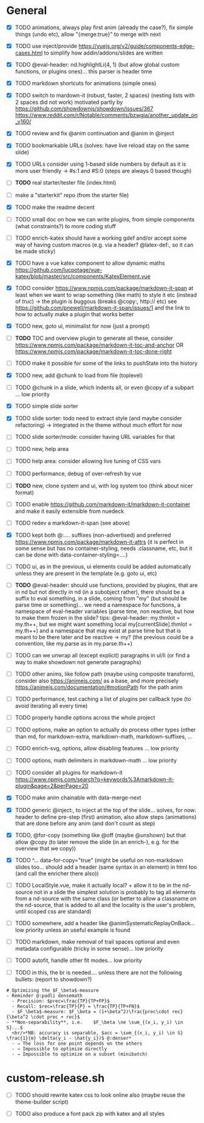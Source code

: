 # General

- [x] TODO animations, always play first anim (already the case?), fix simple things (undo etc), allow "{merge:true}" to merge with next

- [x] TODO use inject/provide https://vuejs.org/v2/guide/components-edge-cases.html to simplify how addin/addons/slides are written

- [x] TODO @eval-header: nd.highlightLi(4, 1) (but allow global custom functions, or plugins ones)... this parser is header time

- [x] TODO markdown shortcuts for animations (simple ones)

- [x] TODO switch to mardown-it (robust, faster, 2 spaces) (nesting lists with 2 spaces did not work) motivated partly by https://github.com/showdownjs/showdown/issues/367 https://www.reddit.com/r/Notable/comments/bzwgia/another_update_on_v160/

- [x] TODO review and fix @anim continuation and @anim in @inject

- [x] TODO bookmarkable URLs (solves: have live reload stay on the same slide)

- [x] TODO URLs consider using 1-based slide numbers by default as it is more user friendly -> #s:1 and #S:0 (steps are always 0 based though)

- [ ] **TODO** real starter/tester file (index.html)

- [ ] make a "starterkit" repo (from the starter file)

- [x] TODO make the readme decent

- [ ] TODO small doc on how we can write plugins, from simple components (what constraints?) to more coding stuff

- [ ] TODO enrich-katex should have a working gdef and/or accept some way of having custom macros (e.g. via a header? @latex-def:, so it can be made sticky)

- [x] TODO have a vue katex component to allow dynamic maths https://github.com/lucpotage/vue-katex/blob/master/src/components/KatexElement.vue

- [x] TODO consider https://www.npmjs.com/package/markdown-it-span at least when we want to wrap something (like math) to style it etc (instead of *truc*) -> the plugin is buggous (breaks @copy:, http:// etc) see https://github.com/pnewell/markdown-it-span/issues/1 and the link to how to actually make a plugin that works better

- [x] TODO new, goto ui, minimalist for now (just a prompt)

- [ ] **TODO** TOC and overview plugin to generate all these, consider https://www.npmjs.com/package/markdown-it-toc-and-anchor OR https://www.npmjs.com/package/markdown-it-toc-done-right

- [ ] TODO make it possible for some of the links to pushState into the history

- [x] TODO new, add @chunk to load from file (toplevel)

- [ ] TODO @chunk in a slide, which indents all, or even @copy of a subpart ... low priority

- [x] TODO simple slide sorter

- [x] TODO slide sorter: todo need to extract style (and maybe consider refactoring)  -> integrated in the theme without much effort for now

- [ ] TODO slide sorter/mode: consider having URL variables for that

- [ ] TODO new, help area

- [ ] TODO help area: consider allowing live tuning of CSS vars

- [ ] TODO performance, debug of over-refresh by vue

- [ ] **TODO** new, clone system and ui, with log system too (think about nicer format)

- [ ] TODO enable https://github.com/markdown-it/markdown-it-container and make it easily extensible from nuedeck

- [ ] TODO redev a markdown-it-span (see above)

- [x] TODO kept both @:.... suffixes (non-advertised) and preferred https://www.npmjs.com/package/markdown-it-attrs (it is perfect in some sense but has no container-styling, needs .classname, etc, but it can be done with data-container-styling=....)

- [ ] TODO ui, as in the previous, ui elements could be added automatically unless they are present in the template (e.g. goto ui, etc)

- [ ] **TODO** @eval-header: should use functions, provided by plugins, that are in nd but not directly in nd (in a subobject rather), there should be a suffix to eval something, in a slide, coming from "my" (but should be parse time or something)... we need a namespace for functions, a namespace of eval-header variables (parse time, non reactive, but how to make them frozen in the slide? tips: @eval-header: my.thmlot = my.th++, but we might want something local my[currentSlide].thmlot = my.th++) and a namespace that may exist at parse time but that is meant to be there later and be reactive -> my? (the previous could be a convention, like my.parse as in my.parse.th++)

- [ ] TODO can we unwrap all (except explicit) paragraphs in ul/li (or find a way to make showdown not generate paragraphs)

- [ ] TODO other anims, like follow path (maybe using composite transform), consider also https://animejs.com/ as a base, and more precisely https://animejs.com/documentation/#motionPath for the path anim

- [ ] TODO performance, test caching a list of plugins per callback type (to avoid iterating all every time)

- [ ] TODO properly handle options across the whole project

- [ ] TODO options, make an option to actually do process other types (other than md, for markdown-extra, markdown-math, markdown-suffixes, ...

- [ ] TODO enrich-svg, options, allow disabling features ... low priority

- [ ] TODO options, math delimiters in markdown-math ... low priority

- [ ] TODO consider all plugins for markdown-it https://www.npmjs.com/search?q=keywords%3Amarkdown-it-plugin&page=2&perPage=20

- [x] TODO make anim chainable with data-merge-next

- [x] TODO generic @inject:, to inject at the top of the slide... solves, for now: header to define pre-step (first) animation, also allow steps (animations) that are done before any anim (and don't count as step)

- [x] TODO, @for-copy (something like @off (maybe @unshown) but that allow @copy (to later remove the slide (in an enrich-), e.g. for the overview that we copy))

- [x] TODO ^...  data-for-copy="true" (might be useful on non-markdown slides too... should add a header (same syntax in an element) in html too (and call the enricher there also))

- [ ] TODO LocalStyle.vue, make it actually local? + allow it to be in the nd-source not in a slide
      the simplest solution is probably to tag all elements from a nd-source with the same class (or better to allow a classname on the nd-source, that is added to all and the locality is the user's problem, until scoped css are standard)

- [ ] TODO somewhere, add a header like @animSystematicReplayOnBack... low priority unless an useful example is found

- [ ] TODO markdown, make removal of trail spaces optional and even metadata configurable (tricky in some sense)... low priority

- [ ] TODO autofit, handle other fit modes... low priority

- [ ] TODO in this, the br is needed.... unless there are not the following bullets: (report to showdown?)

~~~
# Optimizing the $F_\beta$-measure
- Reminder @:padli densemath
  - Precision: $prec=\frac{TP}{TP+FP}$
  - Recall: $rec=\frac{TP}{P} = \frac{TP}{TP+FN}$
  - $F_\beta$-measure: $F_\beta = (1+\beta^2)\frac{prec\cdot rec}{\beta^2 \cdot prec + rec}$
- **Non-separability**, i.e.    $F_\beta \ne \sum_{(x_i, y_i) \in S}...$
  <br/>*NB: accuracy is separable, $acc = \sum_{(x_i, y_i) \in S} \frac{1}{m} \delta(y_i - \hat{y_i})$ @:denser*
  - ⇒ The loss for one point depends on the others
  - ⇒ Impossible to optimize directly
  - ⇒ Impossible to optimize on a subset (minibatch)
~~~

# custom-release.sh

- [ ] TODO should rewrite katex css to look online also (maybe reuse the theme-builder script)

- [ ] TODO also produce a font pack zip with katex and all styles
